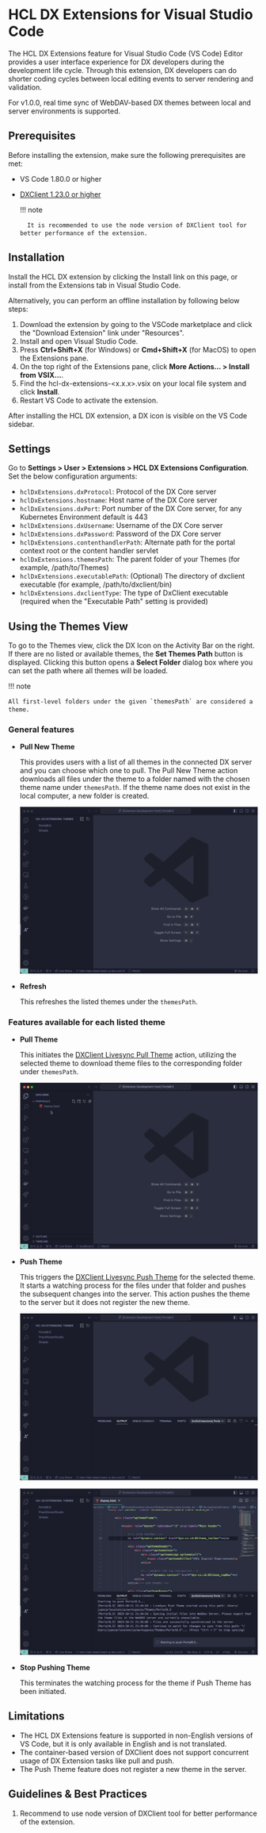 # HCL DX Extensions for Visual Studio Code

The HCL DX Extensions feature for Visual Studio Code (VS Code) Editor provides a user interface experience for DX developers during the development life cycle. Through this extension, DX developers can do shorter coding cycles between local editing events to server rendering and validation.

For v1.0.0, real time sync of WebDAV-based DX themes between local and server environments is supported.

## Prerequisites

Before installing the extension, make sure the following prerequisites are met:

- VS Code 1.80.0 or higher
- [DXClient 1.23.0 or higher](../dxclient/index.md)

    !!! note

        It is recommended to use the node version of DXClient tool for better performance of the extension.

## Installation

Install the HCL DX extension by clicking the Install link on this page, or install from the Extensions tab in Visual Studio Code.

Alternatively, you can perform an offline installation by following below steps:

1. Download the extension by going to the VSCode marketplace and click the "Download Extension" link under "Resources".
2. Install and open Visual Studio Code.
3. Press **Ctrl+Shift+X** (for Windows) or **Cmd+Shift+X** (for MacOS) to open the Extensions pane.
4. On the top right of the Extensions pane, click **More Actions… > Install from VSIX…**.
5. Find the hcl-dx-extensions-<x.x.x>.vsix on your local file system and click **Install**.
6. Restart VS Code to activate the extension.

After installing the HCL DX extension, a DX icon is visible on the VS Code sidebar.

## Settings

Go to **Settings > User > Extensions > HCL DX Extensions Configuration**. Set the below configuration arguments:

- `hclDxExtensions.dxProtocol`: Protocol of the DX Core server
- `hclDxExtensions.hostname`: Host name of the DX Core server
- `hclDxExtensions.dxPort`: Port number of the DX Core server, for any Kubernetes Environment default is 443
- `hclDxExtensions.dxUsername`: Username of the DX Core server
- `hclDxExtensions.dxPassword`: Password of the DX Core server
- `hclDxExtensions.contenthandlerPath`: Alternate path for the portal context root or the content handler servlet
- `hclDxExtensions.themesPath`: The parent folder of your Themes (for example, /path/to/Themes)
- `hclDxExtensions.executablePath`: (Optional) The directory of dxclient executable (for example, /path/to/dxclient/bin)
- `hclDxExtensions.dxclientType`: The type of DxClient executable (required when the "Executable Path" setting is provided)

## Using the Themes View

To go to the Themes view, click the DX Icon on the Activity Bar on the right. If there are no listed or available themes, the **Set Themes Path** button is displayed. Clicking this button opens a **Select Folder** dialog box where you can set the path where all themes will be loaded.

!!! note

    All first-level folders under the given `themesPath` are considered a theme.

### General features

- **Pull New Theme**

    This provides users with a list of all themes in the connected DX server and you can choose which one to pull. The Pull New Theme action downloads all files under the theme to a folder named with the chosen theme name under `themesPath`. If the theme name does not exist in the local computer, a new folder is created.

    ![Pull New Theme](../../../images/hcl-dx-extensions-pull-new-theme.gif)

- **Refresh**

    This refreshes the listed themes under the `themesPath`.

### Features available for each listed theme

- **Pull Theme**

    This initiates the [DXClient Livesync Pull Theme](../dxclient/dxclient_artifact_types/livesync.md#livesync-pull-theme) action, utilizing the selected theme to download theme files to the corresponding folder under `themesPath`.

    ![Pull Existing Theme](../../../images/hcl-dx-extensions-pull-existing-theme.gif)

- **Push Theme**

    This triggers the [DXClient Livesync Push Theme](../dxclient/dxclient_artifact_types/livesync.md#livesync-push-theme) for the selected theme. It starts a watching process for the files under that folder and pushes the subsequent changes into the server. This action pushes the theme to the server but it does not register the new theme.

    ![Pushing Theme](../../../images/hcl-dx-extensions-pushing.gif)

    ![Watching Theme](../../../images/hcl-dx-extensions-watching.gif)

- **Stop Pushing Theme**

    This terminates the watching process for the theme if Push Theme has been initiated.

## Limitations

- The HCL DX Extensions feature is supported in non-English versions of VS Code, but it is only available in English and is not translated.
- The container-based version of DXClient does not support concurrent usage of DX Extension tasks like pull and push.
- The Push Theme feature does not register a new theme in the server.

## Guidelines & Best Practices

1. Recommend to use node version of DXClient tool for better performance of the extension.
